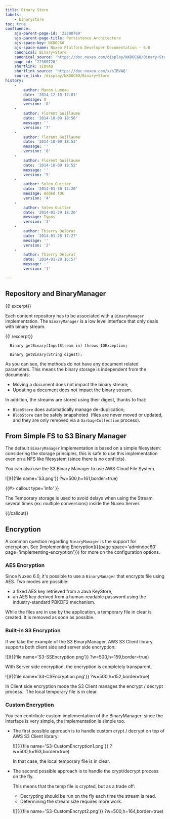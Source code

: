 ```yaml
---
title: Binary Store
labels:
    - binarystore
toc: true
confluence:
    ajs-parent-page-id: '22380769'
    ajs-parent-page-title: Persistence Architecture
    ajs-space-key: NXDOC60
    ajs-space-name: Nuxeo Platform Developer Documentation — 6.0
    canonical: Binary+Store
    canonical_source: 'https://doc.nuxeo.com/display/NXDOC60/Binary+Store'
    page_id: '22380720'
    shortlink: sIBVAQ
    shortlink_source: 'https://doc.nuxeo.com/x/sIBVAQ'
    source_link: /display/NXDOC60/Binary+Store
history:
    - 
        author: Manon Lumeau
        date: '2014-12-10 17:01'
        message: O
        version: '8'
    - 
        author: Florent Guillaume
        date: '2014-10-09 18:56'
        message: ''
        version: '7'
    - 
        author: Florent Guillaume
        date: '2014-10-09 18:53'
        message: ''
        version: '6'
    - 
        author: Florent Guillaume
        date: '2014-10-09 18:52'
        message: ''
        version: '5'
    - 
        author: Solen Guitter
        date: '2014-01-30 12:20'
        message: Added TOC
        version: '4'
    - 
        author: Solen Guitter
        date: '2014-01-29 18:26'
        message: Typos
        version: '3'
    - 
        author: Thierry Delprat
        date: '2014-01-28 17:27'
        message: ''
        version: '2'
    - 
        author: Thierry Delprat
        date: '2014-01-28 16:57'
        message: ''
        version: '1'

---
```

## Repository and BinaryManager

{{! excerpt}}

Each content repository has to be associated with a `BinaryManager` implementation. The `BinaryManager`&nbsp;is a low level interface that only deals with binary stream.

{{! /excerpt}}

```
  Binary getBinary(InputStream in) throws IOException;

  Binary getBinary(String digest);
```

As you can see, the methods do not have any document related parameters. This means the binary storage is independent from the documents:

*   Moving a document does not impact the binary stream;
*   Updating a document does not impact the binary stream.

In addition, the streams are stored using their digest, thanks to that:

*   `BlobStore` does automatically manage de-duplication;
*   `BlobStore` can be safely snapshoted&nbsp; (files are never moved or updated, and they are only removed via a `GarbageCollection` process).

## From Simple FS to S3 Binary Manager&nbsp;

The default `BinaryManager` implementation is based on a simple filesystem: considering the storage principles, this is safe to use this implementation even on a NFS like filesystem (since there is no conflicts).

You can also use the S3 Binary Manager to use AWS Cloud File System.

![]({{file name='S3.png'}} ?w=500,h=161,border=true)

{{#> callout type='info' }}

The Temporary storage is used to avoid delays when using the Stream several times (ex: multiple conversions) inside the Nuxeo Server.

{{/callout}}

## Encryption

A common question regarding `BinaryManager` is the support for encryption.&nbsp;See&nbsp;[Implementing Encryption]({{page space='admindoc60' page='implementing-encryption'}}) for more on the configuration options.

### AES Encryption

Since Nuxeo 6.0, it's possible to use a `BinaryManager` that encrypts file using AES. Two modes are possible:

*   a fixed AES key retrieved from a Java KeyStore,
*   an AES key derived from a human-readable password using the industry-standard PBKDF2 mechanism.

While the files are in use by the application, a temporary file in clear is created. It is removed as soon as possible.

### Built-in S3 Encryption

If we take the example of the S3 BinaryManager, AWS S3 Client library supports both client side and server side encryption:&nbsp;

![]({{file name='S3-SSEncryption.png'}} ?w=500,h=159,border=true)

With Server side encryption, the encryption is completely transparent.

![]({{file name='S3-CSEncryption.png'}} ?w=500,h=152,border=true)

In Client side encryption mode the S3 Client manages the encrypt / decrypt process.&nbsp; The local temporary file is in clear.

### Custom Encryption

You can contribute custom implementation of the BinaryManager: since the interface is very simple, the implementation is simple too.

*   The first possible approach is to handle custom crypt / decrypt on top of AWS S3 Client library:

    ![]({{file name='S3-CustomEncryption1.png'}} ?w=500,h=163,border=true)

    In that case, the local temporary file is in clear.

*   The second possible approach is to handle the crypt/decrypt process on the fly.

    This means that the temp file is crypted, but as a trade off:

    *   Decrypting should be run on the fly each time the stream is read.
    *   Determining the stream size requires more work.&nbsp;

    ![]({{file name='S3-CustomEncrypt2.png'}} ?w=500,h=164,border=true)

&nbsp;
